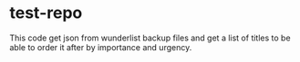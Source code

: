# test-repo
This code get json from wunderlist backup files and get a list of titles to be able to order it after by importance and urgency.
